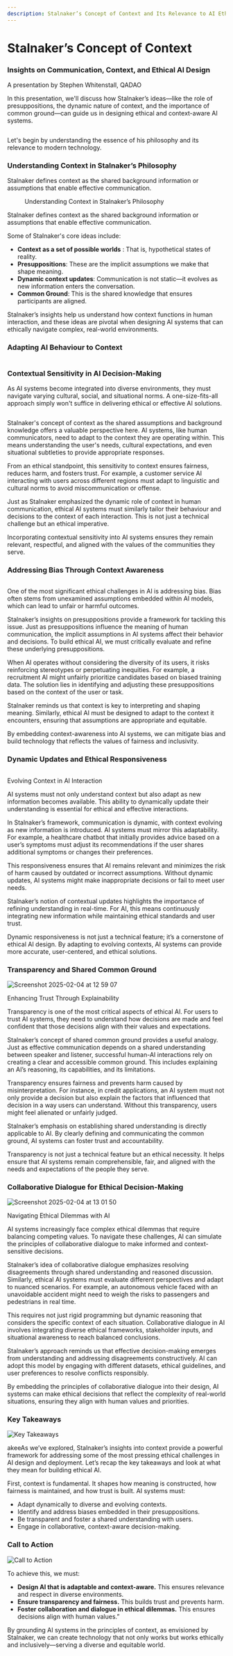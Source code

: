 ```yaml
---
description: Stalnaker’s Concept of Context and Its Relevance to AI Ethics
---
```


# Stalnaker’s Concept of Context

### Insights on Communication, Context, and Ethical AI Design <a href="#eh526zohyfpv" id="eh526zohyfpv"></a>

A presentation by Stephen Whitenstall, QADAO

In this presentation, we'll discuss how Stalnaker’s ideas—like the role of presuppositions, the dynamic nature of context, and the importance of common ground—can guide us in designing ethical and context-aware AI systems.

<figure><img src="../../.gitbook/assets/Screenshot 2025-02-03 at 09.15.21.png" alt=""><figcaption></figcaption></figure>

Let's begin by understanding the essence of his philosophy and its relevance to modern technology.

### Understanding Context in Stalnaker’s Philosophy

Stalnaker defines context as the shared background information or assumptions that enable effective communication.

<figure><img src="../../.gitbook/assets/Screenshot 2025-02-03 at 09.15.38.png" alt=""><figcaption>Understanding Context in Stalnaker’s Philosophy</figcaption></figure>

Stalnaker defines context as the shared background information or assumptions that enable effective communication.

Some of Stalnaker's core ideas include:

* **Context as a set of possible worlds** : That is, hypothetical states of reality.
* **Presuppositions**: These are the implicit assumptions we make that shape meaning.
* **Dynamic context updates**: Communication is not static—it evolves as new information enters the conversation.
* **Common Ground**: This is the shared knowledge that ensures participants are aligned.

Stalnaker’s insights help us understand how context functions in human interaction, and these ideas are pivotal when designing AI systems that can ethically navigate complex, real-world environments.

### Adapting AI Behaviour to Context

<figure><img src="../../.gitbook/assets/Screenshot 2025-02-03 at 09.22.28.png" alt=""><figcaption></figcaption></figure>

### Contextual Sensitivity in AI Decision-Making <a href="#mdeui48q7n33" id="mdeui48q7n33"></a>

As AI systems become integrated into diverse environments, they must navigate varying cultural, social, and situational norms. A one-size-fits-all approach simply won't suffice in delivering ethical or effective AI solutions.

<figure><img src="../../.gitbook/assets/Screenshot 2025-02-03 at 09.25.19.png" alt=""><figcaption></figcaption></figure>

Stalnaker's concept of context as the shared assumptions and background knowledge offers a valuable perspective here. AI systems, like human communicators, need to adapt to the context they are operating within. This means understanding the user's needs, cultural expectations, and even situational subtleties to provide appropriate responses.

From an ethical standpoint, this sensitivity to context ensures fairness, reduces harm, and fosters trust. For example, a customer service AI interacting with users across different regions must adapt to linguistic and cultural norms to avoid miscommunication or offense.

Just as Stalnaker emphasized the dynamic role of context in human communication, ethical AI systems must similarly tailor their behaviour and decisions to the context of each interaction. This is not just a technical challenge but an ethical imperative.

Incorporating contextual sensitivity into AI systems ensures they remain relevant, respectful, and aligned with the values of the communities they serve.

### Addressing Bias Through Context Awareness <a href="#qfbvdlik31sl" id="qfbvdlik31sl"></a>

<figure><img src="../../.gitbook/assets/Screenshot 2025-02-03 at 09.34.01.png" alt=""><figcaption></figcaption></figure>

One of the most significant ethical challenges in AI is addressing bias. Bias often stems from unexamined assumptions embedded within AI models, which can lead to unfair or harmful outcomes.

Stalnaker’s insights on presuppositions provide a framework for tackling this issue. Just as presuppositions influence the meaning of human communication, the implicit assumptions in AI systems affect their behavior and decisions. To build ethical AI, we must critically evaluate and refine these underlying presuppositions.

When AI operates without considering the diversity of its users, it risks reinforcing stereotypes or perpetuating inequities. For example, a recruitment AI might unfairly prioritize candidates based on biased training data. The solution lies in identifying and adjusting these presuppositions based on the context of the user or task.

Stalnaker reminds us that context is key to interpreting and shaping meaning. Similarly, ethical AI must be designed to adapt to the context it encounters, ensuring that assumptions are appropriate and equitable.

By embedding context-awareness into AI systems, we can mitigate bias and build technology that reflects the values of fairness and inclusivity.

### Dynamic Updates and Ethical Responsiveness <a href="#jf9op6ta9ezk" id="jf9op6ta9ezk"></a>

<figure><img src="../../.gitbook/assets/Screenshot 2025-02-04 at 12.52.12.png" alt=""><figcaption></figcaption></figure>

Evolving Context in AI Interaction

AI systems must not only understand context but also adapt as new information becomes available. This ability to dynamically update their understanding is essential for ethical and effective interactions.

In Stalnaker’s framework, communication is dynamic, with context evolving as new information is introduced. AI systems must mirror this adaptability. For example, a healthcare chatbot that initially provides advice based on a user’s symptoms must adjust its recommendations if the user shares additional symptoms or changes their preferences.

This responsiveness ensures that AI remains relevant and minimizes the risk of harm caused by outdated or incorrect assumptions. Without dynamic updates, AI systems might make inappropriate decisions or fail to meet user needs.

Stalnaker’s notion of contextual updates highlights the importance of refining understanding in real-time. For AI, this means continuously integrating new information while maintaining ethical standards and user trust.

Dynamic responsiveness is not just a technical feature; it’s a cornerstone of ethical AI design. By adapting to evolving contexts, AI systems can provide more accurate, user-centered, and ethical solutions.

### Transparency and Shared Common Ground <a href="#id-9wuwipyihrr9" id="id-9wuwipyihrr9"></a>

![Screenshot 2025-02-04 at 12 59 07](https://github.com/user-attachments/assets/ae052e4b-9122-4b49-a8b1-83876c5c776d)

Enhancing Trust Through Explainability

Transparency is one of the most critical aspects of ethical AI. For users to trust AI systems, they need to understand how decisions are made and feel confident that those decisions align with their values and expectations.

Stalnaker’s concept of shared common ground provides a useful analogy. Just as effective communication depends on a shared understanding between speaker and listener, successful human-AI interactions rely on creating a clear and accessible common ground. This includes explaining an AI’s reasoning, its capabilities, and its limitations.

Transparency ensures fairness and prevents harm caused by misinterpretation. For instance, in credit applications, an AI system must not only provide a decision but also explain the factors that influenced that decision in a way users can understand. Without this transparency, users might feel alienated or unfairly judged.

Stalnaker’s emphasis on establishing shared understanding is directly applicable to AI. By clearly defining and communicating the common ground, AI systems can foster trust and accountability.

Transparency is not just a technical feature but an ethical necessity. It helps ensure that AI systems remain comprehensible, fair, and aligned with the needs and expectations of the people they serve.

### Collaborative Dialogue for Ethical Decision-Making <a href="#il07dqcvbwzn" id="il07dqcvbwzn"></a>

![Screenshot 2025-02-04 at 13 01 50](https://github.com/user-attachments/assets/2b8b07e8-df3b-4f82-9ec9-b54f8c70b458)

Navigating Ethical Dilemmas with AI

AI systems increasingly face complex ethical dilemmas that require balancing competing values. To navigate these challenges, AI can simulate the principles of collaborative dialogue to make informed and context-sensitive decisions.

Stalnaker’s idea of collaborative dialogue emphasizes resolving disagreements through shared understanding and reasoned discussion. Similarly, ethical AI systems must evaluate different perspectives and adapt to nuanced scenarios. For example, an autonomous vehicle faced with an unavoidable accident might need to weigh the risks to passengers and pedestrians in real time.

This requires not just rigid programming but dynamic reasoning that considers the specific context of each situation. Collaborative dialogue in AI involves integrating diverse ethical frameworks, stakeholder inputs, and situational awareness to reach balanced conclusions.

Stalnaker’s approach reminds us that effective decision-making emerges from understanding and addressing disagreements constructively. AI can adopt this model by engaging with different datasets, ethical guidelines, and user preferences to resolve conflicts responsibly.

By embedding the principles of collaborative dialogue into their design, AI systems can make ethical decisions that reflect the complexity of real-world situations, ensuring they align with human values and priorities.

### **Key Takeaways**

![Key Takeaways](https://github.com/user-attachments/assets/a20ff8bf-f5ca-4415-9fae-5a31b53460e8)

akeeAs we’ve explored, Stalnaker’s insights into context provide a powerful framework for addressing some of the most pressing ethical challenges in AI design and deployment. Let’s recap the key takeaways and look at what they mean for building ethical AI.

First, context is fundamental. It shapes how meaning is constructed, how fairness is maintained, and how trust is built. AI systems must:

* Adapt dynamically to diverse and evolving contexts.
* Identify and address biases embedded in their presuppositions.
* Be transparent and foster a shared understanding with users.
* Engage in collaborative, context-aware decision-making.

### **Call to Action**

![Call to Action](https://github.com/user-attachments/assets/98ffc334-96dd-43f4-a7aa-bf0340083368)

To achieve this, we must:

* **Design AI that is adaptable and context-aware.** This ensures relevance and respect in diverse environments.
* **Ensure transparency and fairness.** This builds trust and prevents harm.
* **Foster collaboration and dialogue in ethical dilemmas.** This ensures decisions align with human values.”

By grounding AI systems in the principles of context, as envisioned by Stalnaker, we can create technology that not only works but works ethically and inclusively—serving a diverse and equitable world.
